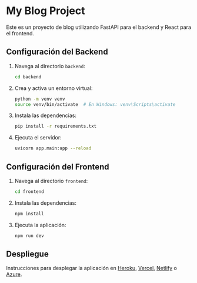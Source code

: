 # My Blog Project

Este es un proyecto de blog utilizando FastAPI para el backend y React para el frontend.

## Configuración del Backend

1. Navega al directorio `backend`:
    ```bash
    cd backend
    ```

2. Crea y activa un entorno virtual:
    ```bash
    python -m venv venv
    source venv/bin/activate  # En Windows: venv\Scripts\activate
    ```

3. Instala las dependencias:
    ```bash
    pip install -r requirements.txt
    ```

4. Ejecuta el servidor:
    ```bash
    uvicorn app.main:app --reload
    ```

## Configuración del Frontend

1. Navega al directorio `frontend`:
    ```bash
    cd frontend
    ```

2. Instala las dependencias:
    ```bash
    npm install
    ```

3. Ejecuta la aplicación:
    ```bash
    npm run dev
    ```

## Despliegue

Instrucciones para desplegar la aplicación en [Heroku](https://www.heroku.com/), [Vercel](https://vercel.com/), [Netlify](https://www.netlify.com/) o [Azure](https://azure.microsoft.com/).
